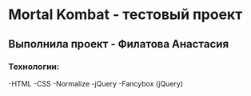 # Mortal Kombat - тестовый проект 
## Выполнила проект - Филатова Анастасия
### Технологии:
-HTML
-CSS
-Normalize
-jQuery
-Fancybox (jQuery)
